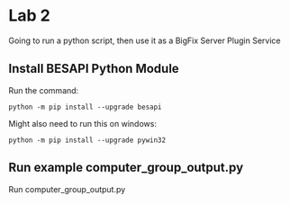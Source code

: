 # Lab 2

Going to run a python script, then use it as a BigFix Server Plugin Service

## Install BESAPI Python Module

Run the command:

```
python -m pip install --upgrade besapi
```

Might also need to run this on windows:

```
python -m pip install --upgrade pywin32
```

## Run example computer_group_output.py

Run computer_group_output.py
